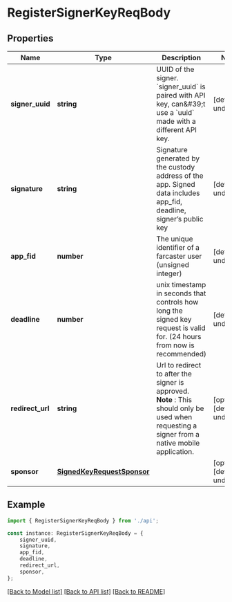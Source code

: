 # RegisterSignerKeyReqBody


## Properties

Name | Type | Description | Notes
------------ | ------------- | ------------- | -------------
**signer_uuid** | **string** | UUID of the signer. &#x60;signer_uuid&#x60; is paired with API key, can\&#39;t use a &#x60;uuid&#x60; made with a different API key.  | [default to undefined]
**signature** | **string** | Signature generated by the custody address of the app. Signed data includes app_fid, deadline, signer’s public key | [default to undefined]
**app_fid** | **number** | The unique identifier of a farcaster user (unsigned integer) | [default to undefined]
**deadline** | **number** | unix timestamp in seconds that controls how long the signed key request is valid for. (24 hours from now is recommended) | [default to undefined]
**redirect_url** | **string** | Url to redirect to after the signer is approved.  **Note** : This should only be used when requesting a signer from a native mobile application.  | [optional] [default to undefined]
**sponsor** | [**SignedKeyRequestSponsor**](SignedKeyRequestSponsor.md) |  | [optional] [default to undefined]

## Example

```typescript
import { RegisterSignerKeyReqBody } from './api';

const instance: RegisterSignerKeyReqBody = {
    signer_uuid,
    signature,
    app_fid,
    deadline,
    redirect_url,
    sponsor,
};
```

[[Back to Model list]](../README.md#documentation-for-models) [[Back to API list]](../README.md#documentation-for-api-endpoints) [[Back to README]](../README.md)

